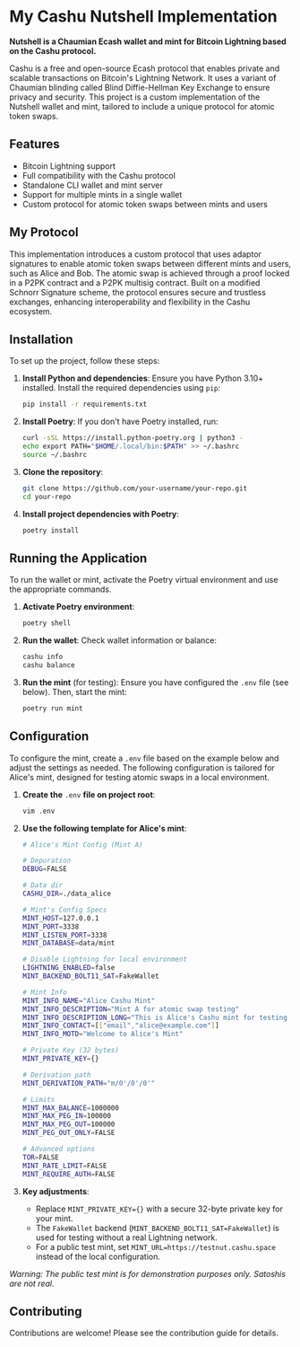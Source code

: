 # My Cashu Nutshell Implementation

**Nutshell is a Chaumian Ecash wallet and mint for Bitcoin Lightning based on the Cashu protocol.**

Cashu is a free and open-source Ecash protocol that enables private and scalable transactions on Bitcoin's Lightning Network. It uses a variant of Chaumian blinding called Blind Diffie-Hellman Key Exchange to ensure privacy and security. This project is a custom implementation of the Nutshell wallet and mint, tailored to include a unique protocol for atomic token swaps.

## Features

- Bitcoin Lightning support
- Full compatibility with the Cashu protocol
- Standalone CLI wallet and mint server
- Support for multiple mints in a single wallet
- Custom protocol for atomic token swaps between mints and users

## My Protocol

This implementation introduces a custom protocol that uses adaptor signatures to enable atomic token swaps between different mints and users, such as Alice and Bob. The atomic swap is achieved through a proof locked in a P2PK contract and a P2PK multisig contract. Built on a modified Schnorr Signature scheme, the protocol ensures secure and trustless exchanges, enhancing interoperability and flexibility in the Cashu ecosystem.

## Installation

To set up the project, follow these steps:

1. **Install Python and dependencies**: Ensure you have Python 3.10+ installed. Install the required dependencies using `pip`:

   ```bash
   pip install -r requirements.txt
   ```

2. **Install Poetry**: If you don't have Poetry installed, run:

   ```bash
   curl -sSL https://install.python-poetry.org | python3 -
   echo export PATH="$HOME/.local/bin:$PATH" >> ~/.bashrc
   source ~/.bashrc
   ```

3. **Clone the repository**:

   ```bash
   git clone https://github.com/your-username/your-repo.git
   cd your-repo
   ```

4. **Install project dependencies with Poetry**:

   ```bash
   poetry install
   ```

## Running the Application

To run the wallet or mint, activate the Poetry virtual environment and use the appropriate commands.

1. **Activate Poetry environment**:

   ```bash
   poetry shell
   ```

2. **Run the wallet**: Check wallet information or balance:

   ```bash
   cashu info
   cashu balance
   ```

3. **Run the mint** (for testing): Ensure you have configured the `.env` file (see below). Then, start the mint:

   ```bash
   poetry run mint
   ```

## Configuration

To configure the mint, create a `.env` file based on the example below and adjust the settings as needed. The following configuration is tailored for Alice's mint, designed for testing atomic swaps in a local environment.

1. **Create the** `.env` **file on project root**:

   ```bash
   vim .env
   ```

2. **Use the following template for Alice's mint**:

   ```bash
   # Alice's Mint Config (Mint A)
   
   # Depuration
   DEBUG=FALSE
   
   # Data dir
   CASHU_DIR=./data_alice
   
   # Mint's Config Specs
   MINT_HOST=127.0.0.1
   MINT_PORT=3338
   MINT_LISTEN_PORT=3338
   MINT_DATABASE=data/mint
   
   # Disable Lightning for local environment
   LIGHTNING_ENABLED=false
   MINT_BACKEND_BOLT11_SAT=FakeWallet
   
   # Mint Info
   MINT_INFO_NAME="Alice Cashu Mint"
   MINT_INFO_DESCRIPTION="Mint A for atomic swap testing"
   MINT_INFO_DESCRIPTION_LONG="This is Alice's Cashu mint for testing atomic swaps between mints."
   MINT_INFO_CONTACT=[["email","alice@example.com"]]
   MINT_INFO_MOTD="Welcome to Alice's Mint"
   
   # Private Key (32 bytes)
   MINT_PRIVATE_KEY={}
   
   # Derivation path
   MINT_DERIVATION_PATH="m/0'/0'/0'"
   
   # Limits
   MINT_MAX_BALANCE=1000000
   MINT_MAX_PEG_IN=100000
   MINT_MAX_PEG_OUT=100000
   MINT_PEG_OUT_ONLY=FALSE
   
   # Advanced options
   TOR=FALSE
   MINT_RATE_LIMIT=FALSE
   MINT_REQUIRE_AUTH=FALSE
   ```

3. **Key adjustments**:

   - Replace `MINT_PRIVATE_KEY={}` with a secure 32-byte private key for your mint.
   - The `FakeWallet` backend (`MINT_BACKEND_BOLT11_SAT=FakeWallet`) is used for testing without a real Lightning network.
   - For a public test mint, set `MINT_URL=https://testnut.cashu.space` instead of the local configuration.

*Warning: The public test mint is for demonstration purposes only. Satoshis are not real.*

## Contributing

Contributions are welcome! Please see the contribution guide for details.